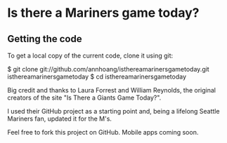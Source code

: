 # Is there a Mariners game today?

## Getting the code

To get a local copy of the current code, clone it using git:

$ git clone git://github.com/annhoang/isthereamarinersgametoday.git isthereamarinersgametoday
$ cd isthereamarinersgametoday

Big credit and thanks to Laura Forrest and William Reynolds, the original creators of the site "Is There a Giants Game Today?".

I used their GitHub project as a starting point and, being a lifelong Seattle Mariners fan, updated it for the M's.

Feel free to fork this project on GitHub. Mobile apps coming soon.


